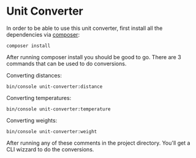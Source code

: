 # Unit Converter

In order to be able to use this unit converter, first install all the dependencies via [composer](https://getcomposer.org/):
```
composer install
```

After running composer install you should be good to go. There are 3 commands that can be used to do conversions. 

Converting distances:
```
bin/console unit-converter:distance
```

Converting temperatures:
```
bin/console unit-converter:temperature
```

Converting weights:
```
bin/console unit-converter:weight
```

After running any of these comments in the project directory. You'll get a CLI wizzard to do the conversions.
